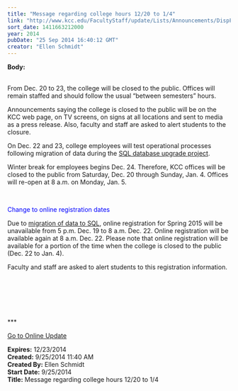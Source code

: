 ```yaml
---
title: "Message regarding college hours 12/20 to 1/4"
link: "http://www.kcc.edu/FacultyStaff/update/Lists/Announcements/DispForm.aspx?ID=1645"
sort_date: 1411663212000
year: 2014
pubDate: "25 Sep 2014 16:40:12 GMT"
creator: "Ellen Schmidt"
---
```


<div><b>Body:</b> <div class="ExternalClassACA61BE8C1FE40929834A0F7EF741487"><p>​<br />From Dec. 20 to 23, the college will be closed to the public. Offices will remain staffed and should follow the usual “between semesters” hours.</p>
<p>Announcements saying the college is closed to the public will be on the KCC web page, on TV screens, on signs at all locations and sent to media as a press release. Also, faculty and staff are asked to alert students to the closure.</p>
<p>On Dec. 22 and 23, college employees will test operational processes following migration of data during the <a href="/FacultyStaff/update/Lists/Announcements/DispForm2.aspx?List=7e45450e-520d-4ad3-81dd-a79ebcc75df4&amp;ID=1618&amp;Source=http%3a//www.kcc.edu/FacultyStaff/update/Pages/dailyupdate.aspx&amp;Web=6dd7d01a-f4b3-47f9-8d35-b60692caa2f7">SQL database upgrade project</a>. </p>
<p>Winter break for employees begins Dec. 24. Therefore, KCC offices will be closed to the public from Saturday, Dec. 20 through Sunday, Jan. 4. Offices will re-open at 8 a.m. on Monday, Jan. 5.</p>
<p> </p>
<p><span style="color:blue">Change to online registration dates</span></p>
<p><span style="color:blue"></span>Due to <a href="/FacultyStaff/update/Lists/Announcements/DispForm2.aspx?List=7e45450e-520d-4ad3-81dd-a79ebcc75df4&amp;ID=1618&amp;Source=http%3a//www.kcc.edu/FacultyStaff/update/Pages/dailyupdate.aspx&amp;Web=6dd7d01a-f4b3-47f9-8d35-b60692caa2f7">migration of data to SQL</a>, online registration for Spring 2015 will be unavailable from 5 p.m. Dec. 19 to 8 a.m. Dec. 22. Online registration will be available again at 8 a.m. Dec. 22. Please note that online registration will be available for a portion of the time when the college is closed to the public (Dec. 22 to Jan. 4).</p>
<p>Faculty and staff are asked to alert students to this registration information.</p>
<p> </p>
<p> </p>
<p> </p>
<p>***</p>
<p><a href="/update">Go to Online Update</a></p></div></div>
<div><b>Expires:</b> 12/23/2014</div>
<div><b>Created:</b> 9/25/2014 11:40 AM</div>
<div><b>Created By:</b> Ellen Schmidt</div>
<div><b>Start Date:</b> 9/25/2014</div>
<div><b>Title:</b> Message regarding college hours 12/20 to 1/4</div>
